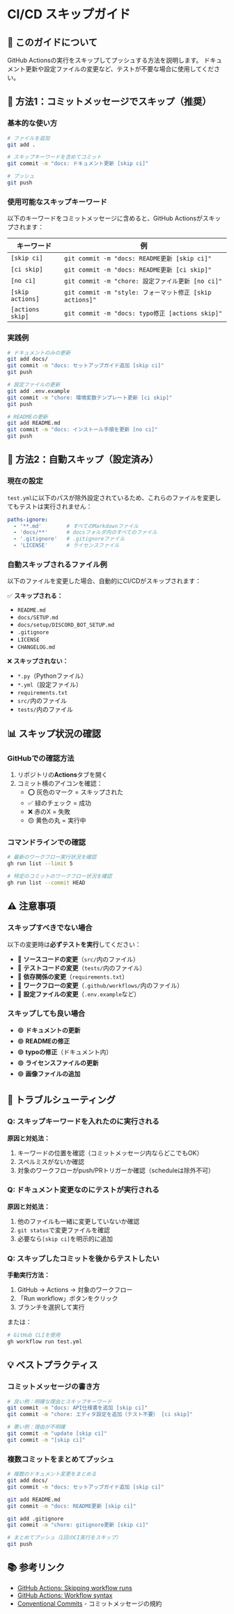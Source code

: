 # CI/CD スキップガイド

## 📌 このガイドについて

GitHub Actionsの実行をスキップしてプッシュする方法を説明します。
ドキュメント更新や設定ファイルの変更など、テストが不要な場合に使用してください。

## 🚀 方法1：コミットメッセージでスキップ（推奨）

### 基本的な使い方

```bash
# ファイルを追加
git add .

# スキップキーワードを含めてコミット
git commit -m "docs: ドキュメント更新 [skip ci]"

# プッシュ
git push
```

### 使用可能なスキップキーワード

以下のキーワードをコミットメッセージに含めると、GitHub Actionsがスキップされます：

| キーワード | 例 |
|-----------|-----|
| `[skip ci]` | `git commit -m "docs: README更新 [skip ci]"` |
| `[ci skip]` | `git commit -m "docs: README更新 [ci skip]"` |
| `[no ci]` | `git commit -m "chore: 設定ファイル更新 [no ci]"` |
| `[skip actions]` | `git commit -m "style: フォーマット修正 [skip actions]"` |
| `[actions skip]` | `git commit -m "docs: typo修正 [actions skip]"` |

### 実践例

```bash
# ドキュメントのみの更新
git add docs/
git commit -m "docs: セットアップガイド追加 [skip ci]"
git push

# 設定ファイルの更新
git add .env.example
git commit -m "chore: 環境変数テンプレート更新 [ci skip]"
git push

# READMEの更新
git add README.md
git commit -m "docs: インストール手順を更新 [no ci]"
git push
```

## 🚀 方法2：自動スキップ（設定済み）

### 現在の設定

`test.yml`に以下のパスが除外設定されているため、これらのファイルを変更してもテストは実行されません：

```yaml
paths-ignore:
  - '**.md'        # すべてのMarkdownファイル
  - 'docs/**'      # docsフォルダ内のすべてのファイル
  - '.gitignore'   # .gitignoreファイル
  - 'LICENSE'      # ライセンスファイル
```

### 自動スキップされるファイル例

以下のファイルを変更した場合、自動的にCI/CDがスキップされます：

✅ **スキップされる：**
- `README.md`
- `docs/SETUP.md`
- `docs/setup/DISCORD_BOT_SETUP.md`
- `.gitignore`
- `LICENSE`
- `CHANGELOG.md`

❌ **スキップされない：**
- `*.py`（Pythonファイル）
- `*.yml`（設定ファイル）
- `requirements.txt`
- `src/`内のファイル
- `tests/`内のファイル

## 📊 スキップ状況の確認

### GitHubでの確認方法

1. リポジトリの**Actions**タブを開く
2. コミット横のアイコンを確認：
   - ⭕ 灰色のマーク = スキップされた
   - ✅ 緑のチェック = 成功
   - ❌ 赤のX = 失敗
   - 🟡 黄色の丸 = 実行中

### コマンドラインでの確認

```bash
# 最新のワークフロー実行状況を確認
gh run list --limit 5

# 特定のコミットのワークフロー状況を確認
gh run list --commit HEAD
```

## ⚠️ 注意事項

### スキップすべきでない場合

以下の変更時は**必ずテストを実行**してください：

- 🔴 **ソースコードの変更**（`src/`内のファイル）
- 🔴 **テストコードの変更**（`tests/`内のファイル）
- 🔴 **依存関係の変更**（`requirements.txt`）
- 🔴 **ワークフローの変更**（`.github/workflows/`内のファイル）
- 🔴 **設定ファイルの変更**（`.env.example`など）

### スキップしても良い場合

- 🟢 **ドキュメントの更新**
- 🟢 **READMEの修正**
- 🟢 **typoの修正**（ドキュメント内）
- 🟢 **ライセンスファイルの更新**
- 🟢 **画像ファイルの追加**

## 🔧 トラブルシューティング

### Q: スキップキーワードを入れたのに実行される

**原因と対処法：**
1. キーワードの位置を確認（コミットメッセージ内ならどこでもOK）
2. スペルミスがないか確認
3. 対象のワークフローがpush/PRトリガーか確認（scheduleは除外不可）

### Q: ドキュメント変更なのにテストが実行される

**原因と対処法：**
1. 他のファイルも一緒に変更していないか確認
2. `git status`で変更ファイルを確認
3. 必要なら`[skip ci]`を明示的に追加

### Q: スキップしたコミットを後からテストしたい

**手動実行方法：**
1. GitHub → Actions → 対象のワークフロー
2. 「Run workflow」ボタンをクリック
3. ブランチを選択して実行

または：
```bash
# GitHub CLIを使用
gh workflow run test.yml
```

## 💡 ベストプラクティス

### コミットメッセージの書き方

```bash
# 良い例：明確な理由とスキップキーワード
git commit -m "docs: API仕様書を追加 [skip ci]"
git commit -m "chore: エディタ設定を追加（テスト不要） [ci skip]"

# 悪い例：理由が不明確
git commit -m "update [skip ci]"
git commit -m "[skip ci]"
```

### 複数コミットをまとめてプッシュ

```bash
# 複数のドキュメント変更をまとめる
git add docs/
git commit -m "docs: セットアップガイド追加 [skip ci]"

git add README.md
git commit -m "docs: README更新 [skip ci]"

git add .gitignore
git commit -m "chore: gitignore更新 [skip ci]"

# まとめてプッシュ（1回のCI実行をスキップ）
git push
```

## 📚 参考リンク

- [GitHub Actions: Skipping workflow runs](https://docs.github.com/en/actions/managing-workflow-runs/skipping-workflow-runs)
- [GitHub Actions: Workflow syntax](https://docs.github.com/en/actions/using-workflows/workflow-syntax-for-github-actions)
- [Conventional Commits](https://www.conventionalcommits.org/) - コミットメッセージの規約